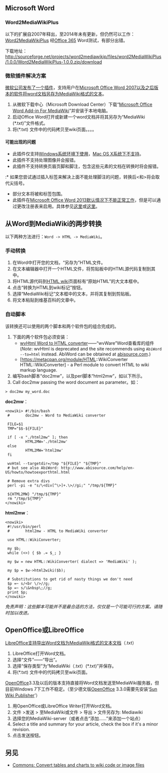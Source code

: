 ## Microsoft Word

### Word2MediaWikiPlus

以下的扩展自2007年释出，至2014年未有更新，但仍然可以工作： [Word2MediaWikiPlus](http://www.mediawiki.org/wiki/Extension:Word2MediaWikiPlus) 经[Office 365](../Page/Office_365.md "wikilink") Word测试，有部分出错。

下载地址： <http://sourceforge.net/projects/word2mediawikip/files/word2MediaWikiPlus/1.0.0/Word2MediaWikiPlus-1.0.0.zip/download>

### 微软插件解决方案

[微软公司发布了一个插件](https://zh.wikipedia.org/wiki/微软公司 "wikilink")，支持用户在[Microsoft Office Word 2007以及之后版本的软件将word文档另存为MediaWiki格式的文本](https://zh.wikipedia.org/wiki/Word "wikilink")。

1.  从微软下载中心（Microsoft Download Center）下载“[Microsoft Office Word Add-in For MediaWiki](http://www.microsoft.com/downloads/en/details.aspx?FamilyID=8e519637-afb0-4134-a91f-7b0ebea8d933)”并安装于本地电脑。
2.  启动Office Word打开或新建一个word文档并将其另存为“MediaWiki (\*.txt)”文件格式。
3.  将(\*.txt) 文件中的代码拷贝至wiki页面。。。。

#### 可能出现的问题

  - 此插件仅支持[Windows](https://zh.wikipedia.org/wiki/Windows "wikilink")[系统环境下使用](../Page/操作系统.md "wikilink")，[Mac OS X系统下不支持](https://zh.wikipedia.org/wiki/Mac_OS_X "wikilink")。
  - 此插件不支持处理图像并会报错。
  - 此插件不支持转换页眉页脚和脚注，包含这些元素的文档在转换时将会报错。

:\* 如果您尝试通过插入<ref>标签来解决上面不能处理脚注的问题，转换后<和>将会取代尖括号。

  - 部分文本将被和标签包围。
  - 此插件在[Microsoft Office Word 2013默认情况下不能正常工作](https://zh.wikipedia.org/wiki/Microsoft_Office_2013 "wikilink")，但是可以通过更改注册表来启用。具体参见[这里](http://answers.microsoft.com/en-us/office/forum/office_2010-word/using-microsoft-office-word-add-in-for-mediawiki/449726c2-6d08-45e1-919a-4b5082ab4b5b?rtAction=1403289479743)或[这里](http://answers.microsoft.com/en-us/office/forum/office_2013_release-word/word-add-in-for-mediawiki-not-supported-in-word/b8b9c71d-de69-4fe7-900e-00f6fae40556)。

## 从Word到MediaWiki的两步转换

以下两种方法进行：`Word -> HTML -> MediaWiki`。

### 手动转换

1.  在Word中打开您的文档，“另存为”HTML文件。
2.  在文本编辑器中打开一个HTML文件，将剪贴板中的HTML源代码复制到其中。
3.  将HTML源代码到[HTML wiki](https://tools.wmflabs.org/magnustools/html2wiki.php)页面标有“原始HTML”的大文本框中。
4.  点击“转换为HTML到wiki标记”按钮。
5.  选择“MediaWiki标记”文本框中的文本，并将其复制到剪贴板。
6.  将文本粘贴到维基百科的文章中。

### 自动脚本

该转换还可以使用的两个脚本和两个软件包的组合完成的。

1.  下面的两个软件包必须安装：
      - [wvHtml Word to HTML converter](http://wvware.sourceforge.net/)——“wvWare”Word查看库的组件(*Note*: wvHtml is deprecated and the site recommends using `AbiWord --to=html` instead. AbiWord can be obtained at [abisource.com](http://www.abisource.com/).)
      - \[<https://metacpan.org/module/HTML>::WikiConverter HTML::WikiConverter\] - a Perl module to convert HTML to wiki markup language.
2.  编写bash脚本“doc2mw”，以及perl脚本“html2mw”，如以下所示。
3.  Call doc2mw passing the word document as parameter。如：

`> doc2mw my_word.doc`

**doc2mw**：

    <nowiki> #!/bin/bash
     #       doc2mw - Word to MediaWiki converter

     FILE=$1
     TMP="$$-${FILE}"

     if [ -x "./html2mw" ]; then
             HTML2MW='./html2mw'
     else
             HTML2MW='html2mw'
     fi

     wvHtml --targetdir=/tmp "${FILE}" "${TMP}"
     # but see also AbiWord: http://www.abisource.com/help/en-US/howto/howtoexporthtml.html

     # Remove extra divs
     perl -pi -e "s/\<div[^\>]+.\>//gi;" "/tmp/${TMP}"

     ${HTML2MW} "/tmp/${TMP}"
     rm "/tmp/${TMP}"
    </nowiki>

**html2mw**：

    <nowiki>
     #!/usr/bin/perl
     #       html2mw - HTML to MediaWiki converter

     use HTML::WikiConverter;

     my $b;
     while (<>) { $b .= $_; }

     my $w = new HTML::WikiConverter( dialect => 'MediaWiki' );

     my $p = $w->html2wiki($b);

     # Substitutions to get rid of nasty things we don't need
     $p =~ s/<br \/>//g;
     $p =~ s/\&nbsp\;//g;
     print $p;
    </nowiki>

<i>免责声明：这些脚本可能并不是最合适的方法，仅仅是一个可能可行的方案。请随时加以改进。</i>

## OpenOffice或LibreOffice

[LibreOffice支持导出Word文档为MediaWiki格式的文本文档](https://zh.wikipedia.org/wiki/LibreOffice "wikilink")（.txt）

1.  LibreOffice打开Word文档。
2.  选择“文件”——“导出”。
3.  选择“保存类型”为“MediaWiki（.txt）(\*.txt)”并保存。
4.  将(\*.txt) 文件中的代码拷贝至wiki页面。

[OpenOffice](../Page/OpenOffice.org_Writer.md "wikilink")3.3及以后的版本支持直接将Word文档发送至MediaWiki服务器，但目前Windows 7下工作不稳定。（至少德文版[OpenOffice](https://zh.wikipedia.org/wiki/OpenOffice "wikilink") 3.3.0需要先安装‘[Sun Wiki Publisher](http://extensions.services.openoffice.org/de/project/wikipublisher)’）

1.  用OpenOffice或LibreOffice Writer打开Word文档。
2.  文件 \>发送 \> 至MediaWiki或文件 \> 导出 \> 文件另存为: Mediawiki
3.  选择您的MediaWiki-server（或者点击“添加……”来添加一个站点）
4.  Select a title and summary for your article, check the box if it's a minor revision.
5.  点击发送按钮。

## 另见

  - [Commons: Convert tables and charts to wiki code or image files](https://zh.wikipedia.org/wiki/commons:Commons:Convert_tables_and_charts_to_wiki_code_or_image_files "wikilink")